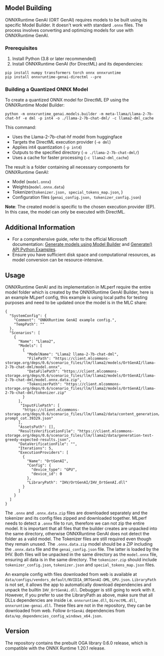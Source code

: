 ## Model Building
ONNXRuntime GenAI (ORT GenAI) requires models to be built using its specific Model Builder. It doesn't work with standard `.onnx` files. The process involves converting and optimizing models for use with ONNXRuntime GenAI.
### Prerequisites
1. Install Python (3.8 or later recommended)
2. Install ONNXRuntime GenAI (for DirectML) and its dependencies:

```
pip install numpy transformers torch onnx onnxruntime
pip install onnxruntime-genai-directml --pre
```
### Building a Quantized ONNX Model
To create a quantized ONNX model for DirectML EP using the ONNXRuntime Model Builder:
```
python -m onnxruntime_genai.models.builder -m meta-llama/Llama-2-7b-chat-hf -e dml -p int4 -o ./llama-2-7b-chat-dml/ -c llama2-dml_cache 
```

This command:
- Uses the Llama-2-7b-chat-hf model from huggingface
- Targets the DirectML execution provider (`-e dml`)
- Applies int4 quantization (`-p int4`)
- Outputs to the specified directory (`-o ./llama-2-7b-chat-dml/`)
- Uses a cache for faster processing (`-c llama2-dml_cache`)

The result is a folder containing all necessary components for ONNXRuntime GenAI:
- Model (`model.onnx`)
- Weights(`model.onnx.data`)
- Tokenizer(`tokenizer.json, special_tokens_map.json`, )
- Configuration files (`genai_config.json, tokenizer_config.json`)

**Note**: The created model is specific to the chosen execution provider (EP). In this case, the model can only be executed with DirectML.
## Additional Information

- For a comprehensive guide, refer to the official Microsoft documentation: [Generate models using Model Builder](https://onnxruntime.ai/docs/genai/howto/build-model.html) and [Generate() API Python Examples](https://github.com/microsoft/onnxruntime-genai/blob/main/examples/python/README.md).
- Ensure you have sufficient disk space and computational resources, as model conversion can be resource-intensive.

## Usage
ONNXRuntime GenAI and its implementation in MLperf require the entire model folder which is created by the ONNXRuntime GenAI Builder, here is an example MLperf config, this example is using local paths for testing purposes and need to be updated once the model is in the MLC share: 
```
{
  "SystemConfig": {
    "Comment": "ONNXRuntime GenAI example config.",
    "TempPath": ""
  },
  "Scenarios": [
    {
      "Name": "Llama2",
      "Models": [
        {
          "ModelName": "Llama2 llama-2-7b-chat-dml",
          "FilePath": "https://client.mlcommons-storage.org/deps/0.6/scenario_files/llm/llama2/models/OrtGenAI/llama-2-7b-chat-dml/model.onnx",
          "DataFilePath": "https://client.mlcommons-storage.org/deps/0.6/scenario_files/llm/llama2/models/OrtGenAI/llama-2-7b-chat-dml/model.onnx.data.zip",
          "TokenizerPath": "https://client.mlcommons-storage.org/deps/0.6/scenario_files/llm/llama2/models/OrtGenAI/llama-2-7b-chat-dml/tokenizer.zip"
        }
      ],
       "InputFilePath": [
        "https://client.mlcommons-storage.org/deps/0.6/scenario_files/llm/llama2/data/content_generation/greedy-prompt_cot.39329.json"
      ],
      "AssetsPath": [],
      "ResultsVerificationFile": "https://client.mlcommons-storage.org/deps/0.6/scenario_files/llm/llama2/data/generation-test-greedy-expected-results.json",
      "DataVerificationFile": "",
      "Iterations": 5,
      "ExecutionProviders": [
        {
          "Name": "OrtGenAI",
          "Config": {
            "device_type": "GPU",
            "device_id": 0
          },
          "LibraryPath": "IHV/OrtGenAI/IHV_OrtGenAI.dll"
        }
      ]
    }
  ]
}
```

The `.onnx` and `.onnx.data.zip` files are downloaded separately and the tokenizer and its config files zipped and downloaded together.  MLperf needs to detect a `.onnx` file to run, therefore we can not zip the entire model. It is important that all files that the builder creates are unpacked into the same directory, otherwise ONNXRuntime GenAI does not detect the folder as a valid model. The Tokenizer files are still required even though they remain unused. 
The `.onnx.data.zip` model should be a ZIP including the `.onnx.data` file and the `genai_config.json` file. The latter is loaded by the IHV. Both files will be unpacked in the same directory as the `model.onnx` file, ensuring all data is in the same directory.
The `tokenizer.zip` should include `tokenizer_config.json`, `tokenizer.json` and `special_tokens_map.json` files.

An example config with files downloaded from web is available at `data/configs/vendors_default/NVIDIA_ORTGenAI-DML_GPU.json`. `LibraryPath` is not set, it allows the app to automatically download dependencies and unpack the builtin `IHV_OrtGenAi.dll`. 
Debugger is still going to work with it. However, if you prefer to use the LibraryPath as above, make sure that all DLLs dependencies are inside i.e. `onnxruntime.dll`, `DirectML.dll`, `onnxruntime-genai.dll`. These files are not in the repository, they can be downloaded from web. Follow `OrtGenAi` dependencies from `data/ep_dependencies_config_windows_x64.json`.

## Version

The repository contains the prebuilt OGA library 0.6.0 release, which is compatible with the ONNX Runtime 1.20.1 release.